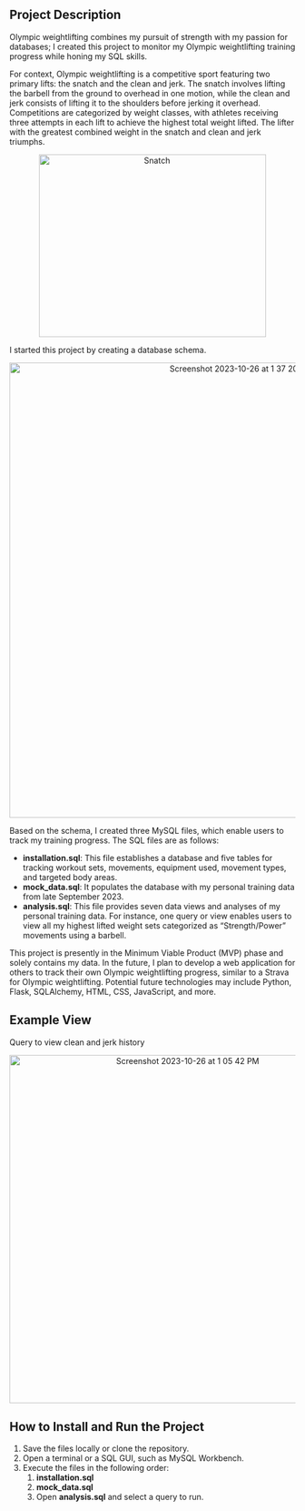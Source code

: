 ## Project Description

Olympic weightlifting combines my pursuit of strength with my passion for databases; I created this project to monitor my Olympic weightlifting training progress while honing my SQL skills.

For context, Olympic weightlifting is a competitive sport featuring two primary lifts: the snatch and the clean and jerk. The snatch involves lifting the barbell from the ground to overhead in one motion, while the clean and jerk consists of lifting it to the shoulders before jerking it overhead. Competitions are categorized by weight classes, with athletes receiving three attempts in each lift to achieve the highest total weight lifted. The lifter with the greatest combined weight in the snatch and clean and jerk triumphs.

<p align="center">
  <img src="https://barbend.com/wp-content/uploads/2017/12/Screen-Shot-2017-12-05-at-10.18.51-PM.png" alt="Snatch" width="400" height="321" />
</p>

I started this project by creating a database schema.
  
<p align="center">
  <img width="800" alt="Screenshot 2023-10-26 at 1 37 20 PM" src="https://github.com/haryoon/oly_wl_mvp/assets/70294083/ea08237a-ed26-4358-80d8-0224f4162417">
</p>

Based on the schema, I created three MySQL files, which enable users to track my training progress. The SQL files are as follows:

- **installation.sql**: This file establishes a database and five tables for tracking workout sets, movements, equipment used, movement types, and targeted body areas.
- **mock_data.sql**: It populates the database with my personal training data from late September 2023.
- **analysis.sql**: This file provides seven data views and analyses of my personal training data. For instance, one query or view enables users to view all my highest lifted weight sets categorized as “Strength/Power” movements using a barbell.

This project is presently in the Minimum Viable Product (MVP) phase and solely contains my data. In the future, I plan to develop a web application for others to track their own Olympic weightlifting progress, similar to a Strava for Olympic weightlifting. Potential future technologies may include Python, Flask, SQLAlchemy, HTML, CSS, JavaScript, and more.

## Example View
Query to view clean and jerk history

<p align="center">
  <img width="612" alt="Screenshot 2023-10-26 at 1 05 42 PM" src="https://github.com/haryoon/oly_wl_mvp/assets/70294083/cbbe738a-c74f-4072-b393-f189f57ea97a">
</p>

## How to Install and Run the Project

1. Save the files locally or clone the repository.
2. Open a terminal or a SQL GUI, such as MySQL Workbench.
3. Execute the files in the following order:
    1. **installation.sql**
    2. **mock_data.sql**
    3. Open **analysis.sql** and select a query to run.
